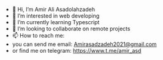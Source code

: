- 👋 Hi, I’m Amir Ali Asadolahzadeh
- 👀 I’m interested in web developing
- 🌱 I’m currently learning Typescript
- 💞️ I’m looking to collaborate on remote projects
- 📫 How to reach me:
- you can send me email: Amirasadzadeh2021@gmail.com
- or find me on telegram: https://www.t.me/amir_asd

<!---
AmirAsadzadeh/AmirAsadzadeh is a ✨ special ✨ repository because its `README.md` (this file) appears on your GitHub profile.
You can click the Preview link to take a look at your changes.
--->
